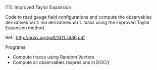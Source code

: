 ITE: Improved Taylor Expansion

Code to read gauge field configurations and compute the observables
      derivatives w.r.t. mu
      derivatives w.r.t. mass
using the improved Taylor Expansion method.

Ref.: http://arxiv.org/pdf/1311.7436.pdf

Programs:
   - Compute traces using Random Vectors
   - Compute all observables (expresions in DOC/)



 
